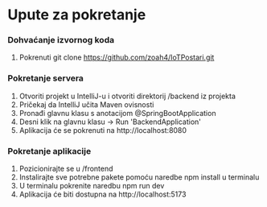# __Upute za pokretanje__

### Dohvaćanje izvornog koda

1. Pokrenuti git clone https://github.com/zoah4/IoTPostari.git
   

### Pokretanje servera

1. Otvoriti projekt u IntelliJ-u i otvoriti direktorij /backend iz projekta
2. Pričekaj da IntelliJ učita Maven ovisnosti
3. Pronađi glavnu klasu s anotacijom @SpringBootApplication
4. Desni klik na glavnu klasu → Run 'BackendApplication'
5. Aplikacija će se pokrenuti na http://localhost:8080
   

### Pokretanje aplikacije
1. Pozicionirajte se u /frontend
2. Instalirajte sve potrebne pakete pomoću naredbe npm install u terminalu
3. U terminalu pokrenite naredbu npm run dev
4. Aplikacija će biti dostupna na http://localhost:5173
